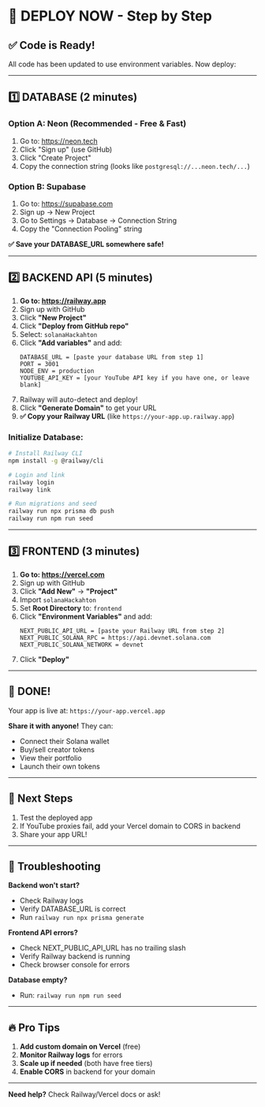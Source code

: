 # 🚀 DEPLOY NOW - Step by Step

## ✅ Code is Ready!

All code has been updated to use environment variables. Now deploy:

---

## 1️⃣ DATABASE (2 minutes)

### Option A: Neon (Recommended - Free & Fast)
1. Go to: https://neon.tech
2. Click "Sign up" (use GitHub)
3. Click "Create Project"
4. Copy the connection string (looks like `postgresql://...neon.tech/...`)

### Option B: Supabase
1. Go to: https://supabase.com
2. Sign up → New Project
3. Go to Settings → Database → Connection String
4. Copy the "Connection Pooling" string

**✅ Save your DATABASE_URL somewhere safe!**

---

## 2️⃣ BACKEND API (5 minutes)

1. **Go to: https://railway.app**
2. Sign up with GitHub
3. Click **"New Project"**
4. Click **"Deploy from GitHub repo"**
5. Select: `solanaHackahton`
6. Click **"Add variables"** and add:
   ```
   DATABASE_URL = [paste your database URL from step 1]
   PORT = 3001
   NODE_ENV = production
   YOUTUBE_API_KEY = [your YouTube API key if you have one, or leave blank]
   ```
7. Railway will auto-detect and deploy!
8. Click **"Generate Domain"** to get your URL
9. **✅ Copy your Railway URL** (like `https://your-app.up.railway.app`)

### Initialize Database:
```bash
# Install Railway CLI
npm install -g @railway/cli

# Login and link
railway login
railway link

# Run migrations and seed
railway run npx prisma db push
railway run npm run seed
```

---

## 3️⃣ FRONTEND (3 minutes)

1. **Go to: https://vercel.com**
2. Sign up with GitHub
3. Click **"Add New"** → **"Project"**
4. Import `solanaHackahton`
5. Set **Root Directory** to: `frontend`
6. Click **"Environment Variables"** and add:
   ```
   NEXT_PUBLIC_API_URL = [paste your Railway URL from step 2]
   NEXT_PUBLIC_SOLANA_RPC = https://api.devnet.solana.com
   NEXT_PUBLIC_SOLANA_NETWORK = devnet
   ```
7. Click **"Deploy"**

---

## 🎉 DONE!

Your app is live at: `https://your-app.vercel.app`

**Share it with anyone!** They can:
- Connect their Solana wallet
- Buy/sell creator tokens
- View their portfolio
- Launch their own tokens

---

## 📱 Next Steps

1. Test the deployed app
2. If YouTube proxies fail, add your Vercel domain to CORS in backend
3. Share your app URL!

---

## 🐛 Troubleshooting

**Backend won't start?**
- Check Railway logs
- Verify DATABASE_URL is correct
- Run `railway run npx prisma generate`

**Frontend API errors?**
- Check NEXT_PUBLIC_API_URL has no trailing slash
- Verify Railway backend is running
- Check browser console for errors

**Database empty?**
- Run: `railway run npm run seed`

---

## 🔥 Pro Tips

1. **Add custom domain on Vercel** (free)
2. **Monitor Railway logs** for errors
3. **Scale up if needed** (both have free tiers)
4. **Enable CORS** in backend for your domain

---

**Need help?** Check Railway/Vercel docs or ask!

